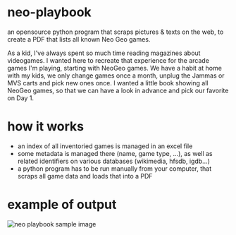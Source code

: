 # neo-playbook
an opensource python program that scraps pictures &amp; texts on the web, to create a PDF that lists all known Neo Geo games.

As a kid, I've always spent so much time reading magazines about videogames. I wanted here to recreate that experience for the arcade games I'm playing, starting with NeoGeo games. We have a habit at home with my kids, we only change games once a month, unplug the Jammas or MVS carts and pick new ones once. 
I wanted a little book showing all NeoGeo games, so that we can have a look in advance and pick our favorite on Day 1.

# how it works

- an index of all inventoried games is managed in an excel file
- some metadata is managed there (name, game type, ...), as well as related identifiers on various databases (wikimedia, hfsdb, igdb...)
- a python program has to be run manually from your computer, that scraps all game data and loads that into a PDF

# example of output

![neo playbook sample image](https://github.com/kl3mousse/neo-playbook/blob/main/img/neo-playbook-proto.png?raw=true)